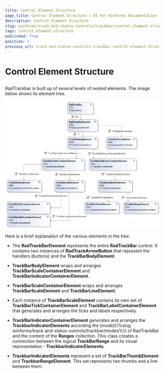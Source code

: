 ```yaml
---
title: Control Element Structure
page_title: Control Element Structure | UI for WinForms Documentation
description: Control Element Structure
slug: winforms/track-and-status-controls/trackbar/control-element-structure
tags: control,element,structure
published: True
position: 2
previous_url: track-and-status-controls-trackbar-control-element-structure
---
```


# Control Element Structure

## 

RadTrackbar is built up of several levels of nested elements. The image below shows its element tree.

![track-and-status-controls-trackbar-control-element-structure 001](images/track-and-status-controls-trackbar-control-element-structure001.png)

Here is a brief explanation of the various elements in the tree:
        

* The __RadTrackBarElement__ represents the entire __RadTrackBar__ control.  It contains two instances of __RadTrackArrowButton__ that represent the handlers (buttons) and the __TrackBarBodyElement__.
            

* __TrackBarBodyElement__ wraps and arranges __TrackBarScaleContainerElement__ and  __TrackBarIndicatorContainerElement__. 
            

* __TrackBarScaleContainerElement__ wraps and arranges __TrackBarScaleElement__ and __TrackBarLineElement__. 
            

* Each instance of __TrackBarScaleElement__ contains its own set of __TrackBarTickContainerElement__  and __TrackBarLabelContainerElement__ that generates and arranges the ticks and labels respectively.
            

* __TrackBarIndicatorContainerElement__ generates and arranges the __TrackbarIndicatorElements__ according the [mode]({%slug winforms/track-and-status-controls/trackbar/modes%}) of RadTrackBar and the content of the __Ranges__  collection. This class creates a connection between the logical __TrackBarRange__ and its visual representation - __TrackbarIndicatorElements__.
            

* __TrackbarIndicatorElements__ represent a set of __TrackBarThumbElement__ and __TrackbarRangeElement__. This set represents two thumbs and a line between them.
            
